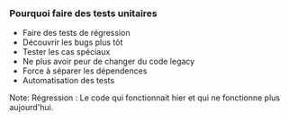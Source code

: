 ### Pourquoi faire des tests unitaires

- Faire des tests de régression
- Découvrir les bugs plus tôt
- Tester les cas spéciaux
- Ne plus avoir peur de changer du code legacy
- Force à séparer les dépendences
- Automatisation des tests

Note:
Régression : Le code qui fonctionnait hier et qui ne fonctionne plus aujourd'hui.
